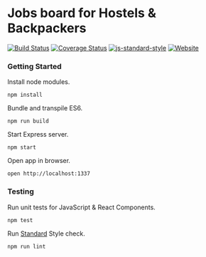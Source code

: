 # Jobs board for Hostels & Backpackers

[![Build Status](https://snap-ci.com/hzhu/weworkhostels-v2/branch/master/build_image)](https://snap-ci.com/hzhu/weworkhostels-v2/branch/master)
[![Coverage Status](https://coveralls.io/repos/hzhu/weworkhostels-v2/badge.svg?branch=master&service=github)](https://coveralls.io/github/hzhu/weworkhostels-v2?branch=master)
[![js-standard-style](https://img.shields.io/badge/code%20style-standard-brightgreen.svg)](http://standardjs.com/)
[![Website](https://img.shields.io/badge/website-weworkhostels-blue.svg)](http://weworkhostels.com/)

### Getting Started
Install node modules.
```
npm install
```

Bundle and transpile ES6.
```
npm run build
```

Start Express server.
```
npm start
```

Open app in browser.
```
open http://localhost:1337
```

### Testing
Run unit tests for JavaScript & React Components.
```
npm test
```

Run [Standard](https://github.com/feross/standard) Style check.
```
npm run lint
```